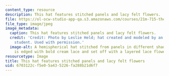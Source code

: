 ```yaml
---
content_type: resource
description: This hat features stitched panels and lacy felt flowers.
file: https://ol-ocw-studio-app-qa.s3.amazonaws.com/courses/21m-715-the-craft-of-costume-design-fall-2009/6703122cf5e05a435226fa288b21d6f7_0561.jpg
file_type: image/jpeg
image_metadata:
  caption: This hat features stitched panels and lacy felt flowers.
  credit: 'Credit: Photo by Leslie Held; hat created and modeled by an anonymous MIT
    student. Used with permission.'
  image-alt: A hemispherical hat stitched from panels in different shades of brown
    is edged with bold cream lace and set off with a layered lace flower.
resourcetype: Image
title: This hat features stitched panels and lacy felt flowers
uid: 6703122c-f5e0-5a43-5226-fa288b21d6f7
---
```

